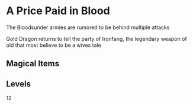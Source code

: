 # A Price Paid in Blood
The Bloodsunder armies are rumored to be behind multiple attacks

Gold Dragon returns to tell the party of Ironfang, the legendary weapon of old that most believe to be a wives tale

## Magical Items

## Levels
12